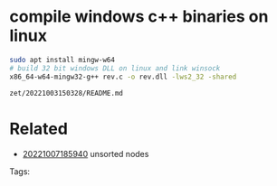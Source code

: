 # compile windows c++ binaries on linux
```bash
sudo apt install mingw-w64
# build 32 bit windows DLL on linux and link winsock
x86_64-w64-mingw32-g++ rev.c -o rev.dll -lws2_32 -shared
```

` zet/20221003150328/README.md `

# Related

- [20221007185940](/zet/20221007185940/README.md) unsorted nodes

Tags:

    
